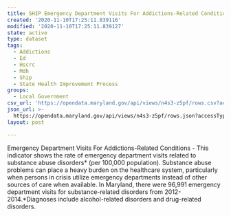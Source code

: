 ```yaml
---
title: SHIP Emergency Department Visits For Addictions-Related Conditions 2008-2017
created: '2020-11-10T17:25:11.839116'
modified: '2020-11-10T17:25:11.839127'
state: active
type: dataset
tags:
  - Addictions
  - Ed
  - Hscrc
  - Mdh
  - Ship
  - State Health Improvement Process
groups:
  - Local Government
csv_url: 'https://opendata.maryland.gov/api/views/n4s3-z5pf/rows.csv?accessType=DOWNLOAD'
json_url: >-
  https://opendata.maryland.gov/api/views/n4s3-z5pf/rows.json?accessType=DOWNLOAD
layout: post

---
```

Emergency Department Visits For Addictions-Related Conditions - This indicator shows the rate of emergency department visits related to substance abuse disorders* (per 100,000 population). Substance abuse problems can place a heavy burden on the healthcare system, particularly when persons in crisis utilize emergency departments instead of other sources of care when available. In Maryland, there were 96,991 emergency department visits for substance-related disorders from 2012-2014.*Diagnoses include alcohol-related disorders and drug-related disorders.
